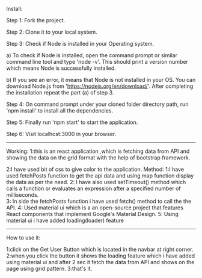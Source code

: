 Install:

Step 1: Fork the project.

Step 2: Clone it to your local system.

Step 3: Check if Node is installed in your Operating system.

a) To check if Node is installed, open the command prompt or similar command line tool and type 'node -v'. This should print a version number which means Node is successfully installed.

b) If you see an error, it means that Node is not installed in your OS. You can download Node.js from 'https://nodejs.org/en/download/'. After completing the installation repeat the part (a) of step 3.

Step 4: On command prompt under your cloned folder directory path, run 'npm install' to install all the dependencies.

Step 5: Finally run 'npm start' to start the application.

Step 6: Visit localhost:3000 in your browser.

--------------------------------------------------------------------------------------------------------------------------------------------------------

Working:
1:this is an react application ,which is fetching data from API and showing the data on the grid format with the help of bootstrap framework.

2:I have used  bit of css to give color to the application. 
Method:
1:I have used fetchPosts function to get the api data and using map function display the data as per the need.
2: I have also used setTimeout() method  which calls a function or evaluates an expression after a specified number of milliseconds.  
3: In side the fetchPosts function i have used fetch() method to call the the API.
4: Used material ui which is a  an open-source project that features React components that implement Google's Material Design.
5: Using material ui i have added loading(loader) feature 

--------------------------------------------------------------------------------------------------------------------------------------------------------
How to use it:

1:click on the Get User Button which is located in the navbar at right corner.
2:when you click the button it shows the loading feature which i have added using material ui and after 2 sec it fetch the data from API and shows on the page using grid pattern. 
3:that's it.
